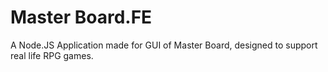 # Master Board.FE
A Node.JS Application made for GUI of Master Board, designed to support real life RPG games.
